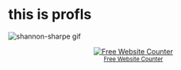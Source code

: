 # this is profls
![shannon-sharpe gif](https://github.com/user-attachments/assets/6a59f0dc-8db2-47ea-ae6b-42043bed814e)

<div align='center'><a href='https://www.websitecounterfree.com'><img src='https://www.websitecounterfree.com/c.php?d=9&id=61095&s=1' border='0' alt='Free Website Counter'></a><br / ><small><a href='https://www.websitecounterfree.com' title="Free Website Counter">Free Website Counter</a></small></div>
